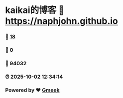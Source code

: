 # kaikai的博客 :link: https://naphjohn.github.io 
### :page_facing_up: [18](https://naphjohn.github.io/tag.html) 
### :speech_balloon: 0 
### :hibiscus: 94032 
### :alarm_clock: 2025-10-02 12:34:14 
### Powered by :heart: [Gmeek](https://github.com/Meekdai/Gmeek)
